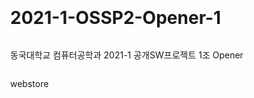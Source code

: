 # 2021-1-OSSP2-Opener-1
동국대학교 컴퓨터공학과 2021-1 공개SW프로젝트 1조 Opener

webstore

<!DOCTYPE html>

<html>

<head>
         <meta charset="utf-8">
         <title>firebase web</title> 
         <style media="screen">
                  body{                     
                  display: flex;
                  min-height: 100vh;
                  width: 100%; 
                  pading: 0;
                  margin: 0;
                  algin-items: center;
                  justify-content: center;
                  flex-direction: column;
                  }
                           
                  #uploader {
                  -webkit-appearance: none;
                  appearance: none;
                  width: 50%;
                  margin-bottom: 10px;
                  }
         </style>
</head>

<body>

<progress value="0" max="100" id="uploader">0%</progress>
<input type="file" value="upload" id="fileButton" />

<script
src="https://www.gstatic.com/firebasejs/8.5.0/firebase-analytics.js"></script>
<script>
         //initialize firebase
         var config = {
         apiKey: "AIzaSyBFpJ_jHiLPpl4HZckHefuj4_XJxSQTvlg",
         authDomain: "opensw-opener.firebaseapp.com",
         databaseURL: "https://opensw-opener-default-rtdb.firebaseio.com",
         storageBucket: "opensw-opener.appspot.com",
         };
         firebase.initializeApp(config)
         
         // get elements
         var uploader = document.getElementById('uploader');
         var fileButton = document.getElementById('filebutton');
         
         // listen for file selection
         fileButton.addEventListener('chane', function(e) {
                  //get file
                  var file = e.target.files[0];
         
                  //create a storage ref
                  var storageRef = firebase.storage().ref('welvi/' + file.name);
         
                  //upload file
                  var task = storageRef.put(file);
         
                  //update progress bar
                  task.on('state_changed',
                  
                           function progress(snapshot) {
                           var percentage = (snapshot.bytesTransferred / snapshot.totalBytes) * 100;
                           uploader.value = percentage;
                           },
                  
                           function error(err) {
                  
                           },
                  
                           function complete() {
                  
                           }
                  
                  );
         });

</script>

</body>
        
</html>

